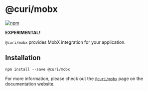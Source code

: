 # @curi/mobx

[![npm][badge]][npm-link]

[badge]: https://img.shields.io/npm/v/@curi/mobx.svg
[npm-link]: https://npmjs.com/package/@curi/mobx

**EXPERIMENTAL!**

`@curi/mobx` provides MobX integration for your application.

## Installation

```
npm install --save @curi/mobx
```

For more information, please check out the [`@curi/mobx`](https://curi.js.org/packages/@curi/mobx) page on the documentation website.
